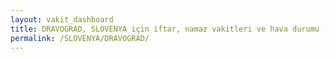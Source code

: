 ```yaml
---
layout: vakit_dashboard
title: DRAVOGRAD, SLOVENYA için iftar, namaz vakitleri ve hava durumu - ilçe/eyalet seç
permalink: /SLOVENYA/DRAVOGRAD/
---
```


<script type="text/javascript">
  var GLOBAL_COUNTRY = 'SLOVENYA';
  var GLOBAL_CITY = 'DRAVOGRAD';
  var GLOBAL_STATE = '';
  var lat = 72;
  var lon = 21;
</script>
